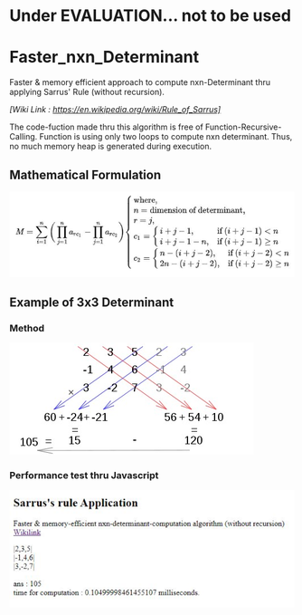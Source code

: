 # Under EVALUATION... not to be used

# Faster_nxn_Determinant
Faster &amp; memory efficient approach to compute nxn-Determinant thru applying Sarrus' Rule (without recursion).

*[Wiki Link : https://en.wikipedia.org/wiki/Rule_of_Sarrus]*

The code-fuction made thru this algorithm is free of Function-Recursive-Calling. Function is using only two loops to compute nxn determinant. Thus, no much memory heap is generated during execution.

## Mathematical Formulation

![Formula](img/formula.jpg)

## Example of 3x3 Determinant
### Method
![Rule of Sarrus](img/saruss.jpg)

### Performance test thru Javascript
![JS file](img/determinant2.JPG)
